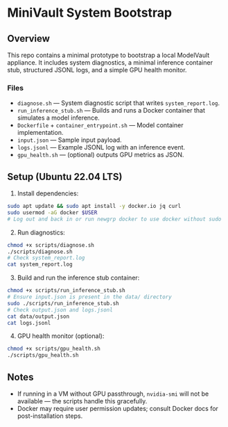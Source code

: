 
# MiniVault System Bootstrap

## Overview

This repo contains a minimal prototype to bootstrap a local ModelVault appliance. It includes system diagnostics, a minimal inference container stub, structured JSONL logs, and a simple GPU health monitor.

### Files
- `diagnose.sh` — System diagnostic script that writes `system_report.log`.
- `run_inference_stub.sh` — Builds and runs a Docker container that simulates a model inference.
- `Dockerfile` + `container_entrypoint.sh` — Model container implementation.
- `input.json` — Sample input payload.
- `logs.jsonl` — Example JSONL log with an inference event.
- `gpu_health.sh` — (optional) outputs GPU metrics as JSON.

## Setup (Ubuntu 22.04 LTS)

1. Install dependencies:

```bash
sudo apt update && sudo apt install -y docker.io jq curl
sudo usermod -aG docker $USER
# Log out and back in or run newgrp docker to use docker without sudo
```

2. Run diagnostics:

```bash
chmod +x scripts/diagnose.sh
./scripts/diagnose.sh
# Check system_report.log
cat system_report.log
```

3. Build and run the inference stub container:

```bash
chmod +x scripts/run_inference_stub.sh
# Ensure input.json is present in the data/ directory
sudo ./scripts/run_inference_stub.sh
# Check output.json and logs.jsonl
cat data/output.json
cat logs.jsonl
```

4. GPU health monitor (optional):

```bash
chmod +x scripts/gpu_health.sh
./scripts/gpu_health.sh
```

## Notes

- If running in a VM without GPU passthrough, `nvidia-smi` will not be available — the scripts handle this gracefully.
- Docker may require user permission updates; consult Docker docs for post-installation steps.